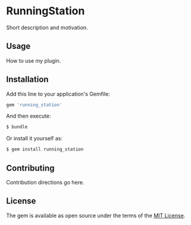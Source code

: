 # RunningStation
Short description and motivation.

## Usage
How to use my plugin.

## Installation
Add this line to your application's Gemfile:

```ruby
gem 'running_station'
```

And then execute:
```bash
$ bundle
```

Or install it yourself as:
```bash
$ gem install running_station
```

## Contributing
Contribution directions go here.

## License
The gem is available as open source under the terms of the [MIT License](https://opensource.org/licenses/MIT).

